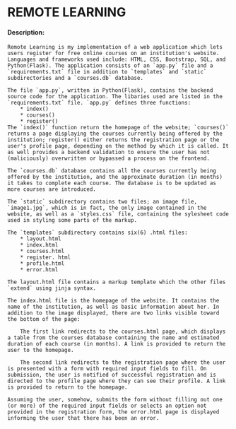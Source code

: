 # REMOTE LEARNING
#### Description:
    Remote Learning is my implementation of a web application which lets users register for free online courses on an institution's website. Languages and frameworks used include: HTML, CSS, Bootstrap, SQL, and Python(Flask). The application consists of an `app.py` file and a `requirements.txt` file in addition to `templates` and `static` subdirectories and a `courses.db` database.

    The file `app.py`, written in Python(Flask), contains the backend source code for the application. The libaries used are listed in the `requirements.txt` file. `app.py` defines three functions:
        * index()
        * courses()
        * register()
    The `index()` function return the homepage of the website; `courses()` returns a page displaying the courses currently being offered by the institution; register() either returns the registration page or the user's profile page, depending on the method by which it is called. It as well provides a backend validation to ensure the user has not (maliciously) overwritten or bypassed a process on the frontend.

    The `courses.db` database contains all the courses currently being offered by the institution, and the approximate duration (in months) it takes to complete each course. The database is to be updated as more courses are introduced.

    The `static` subdirectory contains two files; an image file, `image1.jpg`, which is in fact, the only image contained in the website, as well as a `styles.css` file, containing the sylesheet code used in styling some parts of the markup.

    The `templates` subdirectory contains six(6) .html files:
        * layout.html
        * index.html
        * courses.html
        * register. html
        * profile.html
        * error.html

    The layout.html file contains a markup template which the other files `extend` using jinja syntax.

    The index.html file is the homepage of the website. It contains the name of the institution, as well as basic information about her. In addition to the image displayed, there are two links visible toward the bottom of the page:

        The first link redirects to the courses.html page, which displays a table from the courses database containing the name and estimated duration of each course (in months). A link is provided to return the user to the homepage.

        The second link redirects to the registration page where the user is presented with a form with required input fields to fill. On submission, the user is notified of successful registration and is directed to the profile page where they can see their profile. A link is provided to return to the homepage.

    Assuming the user, somehow, submits the form without filling out one (or more) of the required input fields or selects an option not provided in the registration form, the error.html page is displayed informing the user that there has been an error.